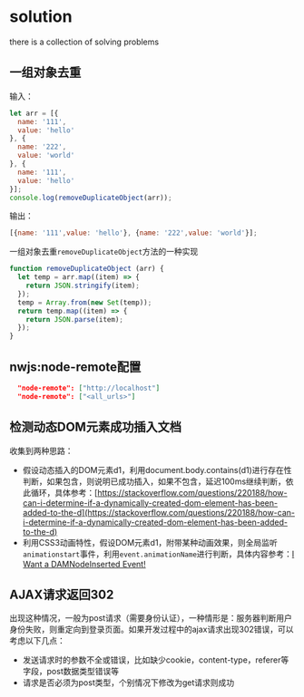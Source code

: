 # solution
there is a collection of solving problems

## 一组对象去重
输入：
```Javascript
let arr = [{
  name: '111',
  value: 'hello'
}, {
  name: '222',
  value: 'world'
}, {
  name: '111',
  value: 'hello'
}];
console.log(removeDuplicateObject(arr));
```
输出：
```Javascript
[{name: '111',value: 'hello'}, {name: '222',value: 'world'}];
```
一组对象去重`removeDuplicateObject`方法的一种实现
```Javascript
function removeDuplicateObject (arr) {
  let temp = arr.map((item) => {
    return JSON.stringify(item);
  });
  temp = Array.from(new Set(temp));
  return temp.map((item) => {
    return JSON.parse(item);
  });
}
```
## nwjs:node-remote配置

```JSON
  "node-remote": ["http://localhost"]
  "node-remote": ["<all_urls>"]
```
## 检测动态DOM元素成功插入文档

收集到两种思路：
+ 假设动态插入的DOM元素d1，利用document.body.contains(d1)进行存在性判断，如果包含，则说明已成功插入，如果不包含，延迟100ms继续判断，依此循环，具体参考：[https://stackoverflow.com/questions/220188/how-can-i-determine-if-a-dynamically-created-dom-element-has-been-added-to-the-d](https://stackoverflow.com/questions/220188/how-can-i-determine-if-a-dynamically-created-dom-element-has-been-added-to-the-d)
+ 利用CSS3动画特性，假设DOM元素d1，附带某种动画效果，则全局监听`animationstart`事件，利用`event.animationName`进行判断，具体内容参考：[I Want a DAMNodeInserted Event!](http://www.backalleycoder.com/2012/04/25/i-want-a-damnodeinserted/)

## AJAX请求返回302

出现这种情况，一般为post请求（需要身份认证），一种情形是：服务器判断用户身份失败，则重定向到登录页面。如果开发过程中的ajax请求出现302错误，可以考虑以下几点：
+ 发送请求时的参数不全或错误，比如缺少cookie，content-type，referer等字段，post数据类型错误等
+ 请求是否必须为post类型，个别情况下修改为get请求则成功

